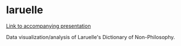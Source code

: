 # laruelle

[Link to accompanying presentation](https://docs.google.com/presentation/d/1_bB5LworegZMOQ5wE5KLrq6qxxe_Qxm1mudons_oFC4/edit?usp=sharing)

Data visualization/analysis of Laruelle's Dictionary of Non-Philosophy.
